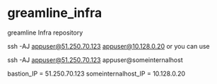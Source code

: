 # greamline_infra
greamline Infra repository

ssh -AJ appuser@51.250.70.123  appuser@10.128.0.20
or you can use

ssh -AJ appuser@51.250.70.123  appuser@someinternalhost

bastion_IP = 51.250.70.123
someinternalhost_IP = 10.128.0.20
